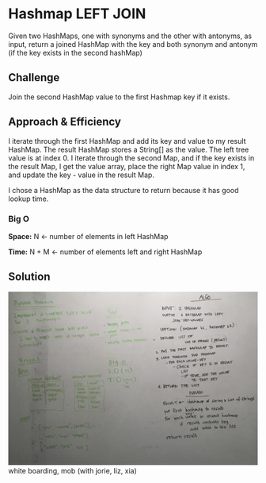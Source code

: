 # Hashmap LEFT JOIN
<!-- Short summary or background information -->
Given two HashMaps, one with synonyms and the other with antonyms, as input, return a joined HashMap with
the key and both synonym and antonym (if the key exists in the second hashMap)

## Challenge
<!-- Description of the challenge -->
Join the second HashMap value to the first Hashmap key if it exists.

## Approach & Efficiency
<!-- What approach did you take? Why? What is the Big O space/time for this approach? -->
I iterate through the first HashMap and add its key and value to my result HashMap.
The result HashMap stores a String[] as the value. The left tree value is at index 0.
I iterate through the second Map, and if the key exists in the result Map, I get the value array, place
the right Map value in index 1, and update the key - value in the result Map.

I chose a HashMap as the data structure to return because it has good lookup time.

### Big O
**Space:** N <- number of elements in left HashMap

**Time:** N + M <- number of elements left and right HashMap

## Solution
<!-- Embedded whiteboard image -->
![leftjoin](../401-code-challenges/assets/left.jpg)
white boarding, mob (with jorie, liz, xia)
